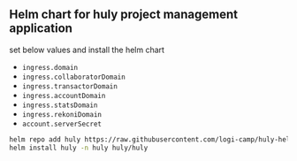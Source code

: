 ## Helm chart for huly project management application

set below values and install the helm chart

- `ingress.domain`
- `ingress.collaboratorDomain`
- `ingress.transactorDomain`
- `ingress.accountDomain`
- `ingress.statsDomain`
- `ingress.rekoniDomain`
- `account.serverSecret`

```bash
helm repo add huly https://raw.githubusercontent.com/logi-camp/huly-helm-chart/refs/heads/main
helm install huly -n huly huly/huly
```
